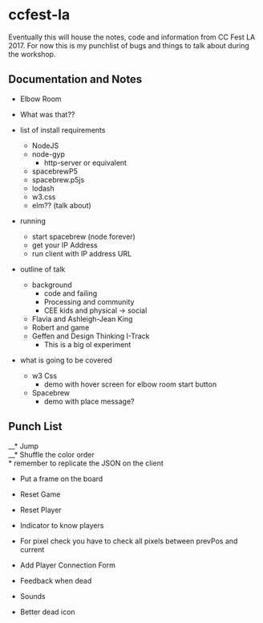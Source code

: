 # ccfest-la

Eventually this will house the notes, code and information from CC Fest LA 2017. For now this is my punchlist of bugs and things to talk about during the workshop.


## Documentation and Notes
  * Elbow Room
  * What was that??
  * list of install requirements
	* NodeJS
	* node-gyp
        * http-server or equivalent
	* spacebrewP5
	* spacebrew.p5js
	* lodash
	* w3.css
	* elm?? (talk about)
  * running 
	* start spacebrew (node forever)
	* get your IP Address
	* run client with IP address URL
  * outline of talk
	* background
	  * code and failing
	  * Processing and community
	  * CEE kids and physical -> social
	* Flavia and Ashleigh-Jean King
	* Robert and game
	* Geffen and Design Thinking I-Track
	  * This is a big ol experiment
	
  * what is going to be covered
	* w3 Css
	  * demo with hover screen for
		elbow room start button
	* Spacebrew
	   * demo with place message?
	

## Punch List

__* Jump  
__* Shuffle the color order  
  	* remember to replicate the JSON on the client
* Put a frame on the board
* Reset Game
* Reset Player

* Indicator to know players
* For pixel check you have to check
	all pixels between prevPos and current
* Add Player Connection Form
* Feedback when dead
* Sounds
* Better dead icon
